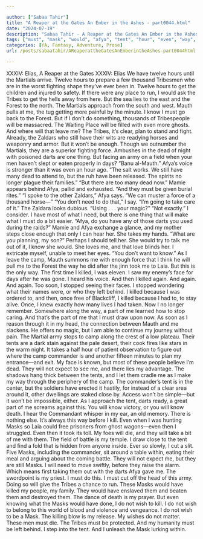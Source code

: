 ```yaml
---

author: ["Sabaa Tahir"]
title: "A Reaper at the Gates An Ember in the Ashes - part0044.html"
date: "2024-07-19"
description: "Sabaa Tahir - A Reaper at the Gates An Ember in the Ashes"
tags: ["must", "mask", "would", "afya", "tent", "hour", "even", "way", "killed", "martial", "tribe", "know", "dead", "dart", "take", "camp", "wish", "twelve", "thousand", "forest", "mauth", "still", "enough", "force", "army"]
categories: [YA, Fantasy, Adventure, Prose]
url: /posts/sabaatahir/AReaperattheGatesAnEmberintheAshes-part0044html

---
```



XXXIV: Elias, A Reaper at the Gates
XXXIV: Elias
We have twelve hours until the Martials arrive. Twelve hours to prepare a few thousand Tribesmen who are in the worst fighting shape they’ve ever been in. Twelve hours to get the children and injured to safety.
If there were any place to run, I would ask the Tribes to get the hells away from here. But the sea lies to the east and the Forest to the north. The Martials approach from the south and west.
Mauth pulls at me, the tug getting more painful by the minute. I know I must go back to the Forest. But if I don’t do something, thousands of Tribespeople will be massacred. The Waiting Place will be filled with even more ghosts. And where will that leave me?
The Tribes, it’s clear, plan to stand and fight. Already, the Zaldars who still have their wits are readying horses and weaponry and armor. But it won’t be enough. Though we outnumber the Martials, they are a superior fighting force. Ambushes in the dead of night with poisoned darts are one thing. But facing an army on a field when your men haven’t slept or eaten properly in days?
“Banu al-Mauth.” Afya’s voice is stronger than it was even an hour ago. “The salt works. We still have many dead to attend to, but the ruh have been released. The spirits no longer plague their families.”
“But there are too many dead now.” Mamie appears behind Afya, pallid and exhausted. “And they must be given burial rites.”
“I spoke to the other Zaldars,” Afya says. “We can muster a force of a thousand horse—”
“You don’t need to do that,” I say. “I’m going to take care of it.”
The Zaldara looks dubious. “Using . . . your magic?”
“Not exactly.” I consider. I have most of what I need, but there is one thing that will make what I must do a bit easier. “Afya, do you have any of those darts you used during the raids?”
Mamie and Afya exchange a glance, and my mother steps close enough that only I can hear her. She takes my hands.
“What are you planning, my son?”
Perhaps I should tell her. She would try to talk me out of it, I know she would. She loves me, and that love blinds her.
I extricate myself, unable to meet her eyes. “You don’t want to know.”
As I leave the camp, Mauth summons me with enough force that I think he will pull me to the Forest the way he did after the jinn took me to Laia.
But this is the only way.
The first time I killed, I was eleven. I saw my enemy’s face for days after he was gone. I heard his voice. And then I killed again. And again. And again. Too soon, I stopped seeing their faces. I stopped wondering what their names were, or who they left behind. I killed because I was ordered to, and then, once free of Blackcliff, I killed because I had to, to stay alive.
Once, I knew exactly how many lives I had taken. Now I no longer remember. Somewhere along the way, a part of me learned how to stop caring. And that’s the part of me that I must draw upon now.
As soon as I reason through it in my head, the connection between Mauth and me slackens. He offers no magic, but I am able to continue my journey without pain.
The Martial army stops to camp along the crest of a low plateau. Their tents are a dark stain against the pale desert, their cook fires like stars in the warm night. It takes a half hour of patient observation to figure out where the camp commander is and another fifteen minutes to plan my entrance—and exit. My face is known, but most of these people believe I’m dead. They will not expect to see me, and there lies my advantage.
The shadows hang thick between the tents, and I let them cradle me as I make my way through the periphery of the camp. The commander’s tent is in the center, but the soldiers have erected it hastily, for instead of a clear area around it, other dwellings are staked close by. Access won’t be simple—but it won’t be impossible, either.
As I approach the tent, darts ready, a great part of me screams against this.
You will know victory, or you will know death. I hear the Commandant whisper in my ear, an old memory. There is nothing else. It’s always this way before I kill. Even when I was hunting Masks so Laia could free prisoners from ghost wagons—even then I struggled. Even then it took its toll. My foes will die, and they will take a bit of me with them.
The field of battle is my temple.
I draw close to the tent and find a fold that is hidden from anyone inside. Ever so slowly, I cut a slit. Five Masks, including the commander, sit around a table within, eating their meal and arguing about the coming battle.
They will not expect me, but they are still Masks. I will need to move swiftly, before they raise the alarm. Which means first taking them out with the darts Afya gave me.
The swordpoint is my priest.
I must do this. I must cut off the head of this army. Doing so will give the Tribes a chance to run. These Masks would have killed my people, my family. They would have enslaved them and beaten them and destroyed them.
The dance of death is my prayer.
But even knowing what the Masks would have done, I do not wish to kill. I do not wish to belong to this world of blood and violence and vengeance. I do not wish to be a Mask.
The killing blow is my release.
My wishes do not matter. These men must die. The Tribes must be protected. And my humanity must be left behind. I step into the tent.
And I unleash the Mask lurking within.
